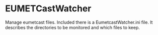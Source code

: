 EUMETCastWatcher
================
Manage eumetcast files.
Included there is a EumetcastWatcher.ini file. It describes the directories to be monitored and which files to keep.
